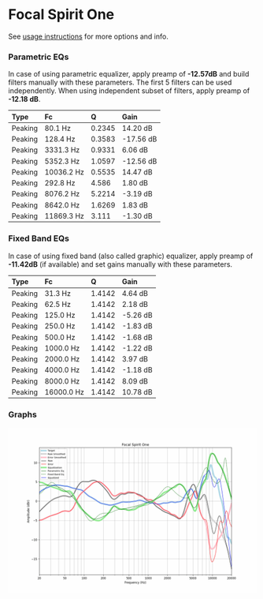 # Focal Spirit One
See [usage instructions](https://github.com/jaakkopasanen/AutoEq#usage) for more options and info.

### Parametric EQs
In case of using parametric equalizer, apply preamp of **-12.57dB** and build filters manually
with these parameters. The first 5 filters can be used independently.
When using independent subset of filters, apply preamp of **-12.18 dB**.

| Type    | Fc         |      Q | Gain      |
|:--------|:-----------|:-------|:----------|
| Peaking | 80.1 Hz    | 0.2345 | 14.20 dB  |
| Peaking | 128.4 Hz   | 0.3583 | -17.56 dB |
| Peaking | 3331.3 Hz  | 0.9331 | 6.06 dB   |
| Peaking | 5352.3 Hz  | 1.0597 | -12.56 dB |
| Peaking | 10036.2 Hz | 0.5535 | 14.47 dB  |
| Peaking | 292.8 Hz   | 4.586  | 1.80 dB   |
| Peaking | 8076.2 Hz  | 5.2214 | -3.19 dB  |
| Peaking | 8642.0 Hz  | 1.6269 | 1.83 dB   |
| Peaking | 11869.3 Hz | 3.111  | -1.30 dB  |

### Fixed Band EQs
In case of using fixed band (also called graphic) equalizer, apply preamp of **-11.42dB**
(if available) and set gains manually with these parameters.

| Type    | Fc         |      Q | Gain     |
|:--------|:-----------|:-------|:---------|
| Peaking | 31.3 Hz    | 1.4142 | 4.64 dB  |
| Peaking | 62.5 Hz    | 1.4142 | 2.18 dB  |
| Peaking | 125.0 Hz   | 1.4142 | -5.26 dB |
| Peaking | 250.0 Hz   | 1.4142 | -1.83 dB |
| Peaking | 500.0 Hz   | 1.4142 | -1.68 dB |
| Peaking | 1000.0 Hz  | 1.4142 | -1.22 dB |
| Peaking | 2000.0 Hz  | 1.4142 | 3.97 dB  |
| Peaking | 4000.0 Hz  | 1.4142 | -1.18 dB |
| Peaking | 8000.0 Hz  | 1.4142 | 8.09 dB  |
| Peaking | 16000.0 Hz | 1.4142 | 10.78 dB |

### Graphs
![](./Focal%20Spirit%20One.png)